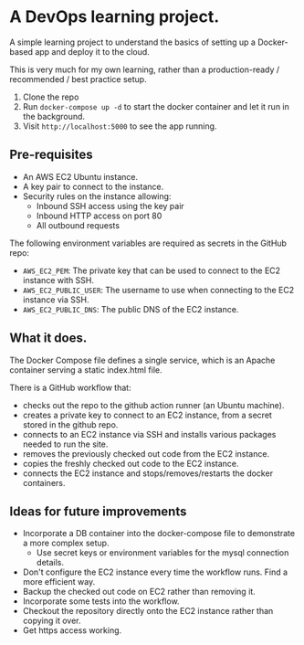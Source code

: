 # A DevOps learning project.

A simple learning project to understand the basics of setting up a Docker-based
app and deploy it to the cloud.

This is very much for my own learning, rather than a production-ready /
recommended / best practice setup.

1. Clone the repo
2. Run `docker-compose up -d` to start the docker container and let it run in the background.
3. Visit `http://localhost:5000` to see the app running.

## Pre-requisites

- An AWS EC2 Ubuntu instance.
- A key pair to connect to the instance.
- Security rules on the instance allowing:
  - Inbound SSH access using the key pair
  - Inbound HTTP access on port 80
  - All outbound requests

The following environment variables are required as secrets in the GitHub repo:

- `AWS_EC2_PEM`: The private key that can be used to connect to the EC2 instance with SSH.
- `AWS_EC2_PUBLIC_USER`: The username to use when connecting to the EC2 instance via SSH.
- `AWS_EC2_PUBLIC_DNS`: The public DNS of the EC2 instance.

## What it does.

The Docker Compose file defines a single service, which is an Apache container
serving a static index.html file.

There is a GitHub workflow that:
- checks out the repo to the github action runner (an Ubuntu machine).
- creates a private key to connect to an EC2 instance, from a secret stored in the github repo.
- connects to an EC2 instance via SSH and installs various packages needed to run the site.
- removes the previously checked out code from the EC2 instance.
- copies the freshly checked out code to the EC2 instance.
- connects the EC2 instance and stops/removes/restarts the docker containers.

## Ideas for future improvements
- Incorporate a DB container into the docker-compose file to demonstrate a more complex setup.
  - Use secret keys or environment variables for the mysql connection details. 
- Don't configure the EC2 instance every time the workflow runs. Find a more efficient way.
- Backup the checked out code on EC2 rather than removing it.
- Incorporate some tests into the workflow.
- Checkout the repository directly onto the EC2 instance rather than copying it over.
- Get https access working.
